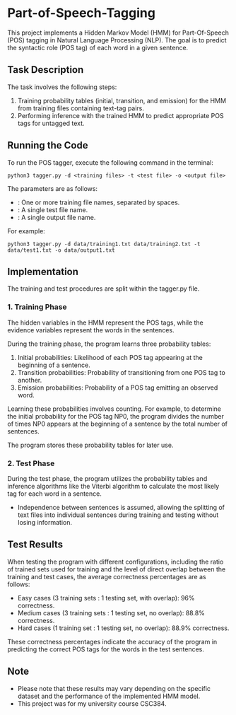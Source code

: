 # Part-of-Speech-Tagging
This project implements a Hidden Markov Model (HMM) for Part-Of-Speech (POS) tagging in Natural Language Processing (NLP). The goal is to predict the syntactic role (POS tag) of each word in a given sentence.

## Task Description
The task involves the following steps:

1. Training probability tables (initial, transition, and emission) for the HMM from training files containing text-tag pairs.
2. Performing inference with the trained HMM to predict appropriate POS tags for untagged text.

## Running the Code
To run the POS tagger, execute the following command in the terminal:

`python3 tagger.py -d <training files> -t <test file> -o <output file>`

The parameters are as follows:

- <training files>: One or more training file names, separated by spaces.
- <test file>: A single test file name.
- <output file>: A single output file name.

For example:

`python3 tagger.py -d data/training1.txt data/training2.txt -t data/test1.txt -o data/output1.txt`

## Implementation

The training and test procedures are split within the tagger.py file.

### 1. Training Phase
The hidden variables in the HMM represent the POS tags, while the evidence variables represent the words in the sentences.

During the training phase, the program learns three probability tables:
1. Initial probabilities: Likelihood of each POS tag appearing at the beginning of a sentence.
2. Transition probabilities: Probability of transitioning from one POS tag to another.
3. Emission probabilities: Probability of a POS tag emitting an observed word.

Learning these probabilities involves counting. For example, to determine the initial probability for the POS tag NP0, the program divides the number of times NP0 appears at the beginning of a sentence by the total number of sentences.

The program stores these probability tables for later use.

### 2. Test Phase

During the test phase, the program utilizes the probability tables and inference algorithms like the Viterbi algorithm to calculate the most likely tag for each word in a sentence.

- Independence between sentences is assumed, allowing the splitting of text files into individual sentences during training and testing without losing information.


## Test Results
When testing the program with different configurations, including the ratio of trained sets used for training and the level of direct overlap between the training and test cases, the average correctness percentages are as follows:

- Easy cases (3 training sets : 1 testing set, with overlap): 96% correctness.
- Medium cases (3 training sets : 1 testing set, no overlap): 88.8% correctness.
- Hard cases (1 training set : 1 testing set, no overlap): 88.9% correctness.

These correctness percentages indicate the accuracy of the program in predicting the correct POS tags for the words in the test sentences.

## Note
- Please note that these results may vary depending on the specific dataset and the performance of the implemented HMM model.
- This project was for my university course CSC384.
